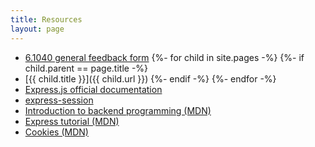 ```yaml
---
title: Resources
layout: page
---
```


- [6.1040 general feedback form](http://tiny.cc/61040-fa22-feedback)
{%- for child in site.pages -%}
{%- if child.parent == page.title -%}
- [{{ child.title }}]({{ child.url }})
{%- endif -%}
{%- endfor -%}
- [Express.js official documentation](https://expressjs.com/)
- [express-session](https://www.npmjs.com/package/express-session)
- [Introduction to backend programming (MDN)](https://developer.mozilla.org/en-US/docs/Learn/Server-side/First_steps/Introduction)
- [Express tutorial (MDN)](https://developer.mozilla.org/en-US/docs/Learn/Server-side/Express_Nodejs)
- [Cookies (MDN)](https://developer.mozilla.org/en-US/docs/Web/HTTP/Cookies)
